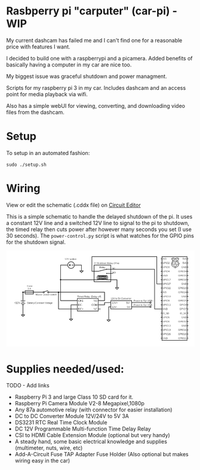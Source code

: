 # Rasbperry pi "carputer" (car-pi) - WIP
My current dashcam has failed me and I can't find one for a reasonable price with features I want.

I decided to build one with a raspberrypi and a picamera. Added benefits of basically having a computer in my car are nice too.

My biggest issue was graceful shutdown and power managment.

Scripts for my raspberry pi 3 in my car. Includes dashcam and an access point for media playback via wifi.

Also has a simple webUI for viewing, converting, and downloading video files from the dashcam.


# Setup
To setup in an automated fashion:
```
sudo ./setup.sh
```

# Wiring
View or edit the schematic (.cddx file) on [Circuit Editor](https://www.circuit-diagram.org/)

This is a simple schematic to handle the delayed shutdown of the pi. It uses a constant 12V line and a switched 12V line to signal to the pi to shutdown, the timed relay then cuts power after however many seconds you set (I use 30 seconds). The `power-control.py` script is what watches for the GPIO pins for the shutdown signal.

![alt text](https://raw.githubusercontent.com/mjohnmadison/car-pi/master/circuit.png)

# Supplies needed/used:
TODO - Add links
* Raspberry Pi 3 and large Class 10 SD card for it.
* Raspberry Pi Camera Module V2-8 Megapixel,1080p
* Any 87a automotive relay (with connector for easier installation)
* DC to DC Converter Module 12V/24V to 5V 3A
* DS3231 RTC Real Time Clock Module
* DC 12V Programmable Multi-function Time Delay Relay
* CSI to HDMI Cable Extension Module (optional but very handy)
* A steady hand, some basic electrical knowledge and supplies (multimeter, nuts, wire, etc)
* Add-A-Circuit Fuse TAP Adapter Fuse Holder (Also optional but makes wiring easy in the car)
 
